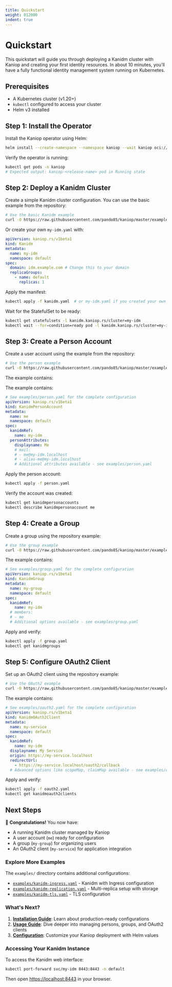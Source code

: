 ```yaml
---
title: Quickstart
weight: 012000
indent: true
---
```


# Quickstart

This quickstart will guide you through deploying a Kanidm cluster with Kaniop and creating your
first identity resources. In about 10 minutes, you'll have a fully functional identity management
system running on Kubernetes.

## Prerequisites

- A Kubernetes cluster (v1.20+)
- `kubectl` configured to access your cluster
- Helm v3 installed

## Step 1: Install the Operator

Install the Kaniop operator using Helm:

```bash
helm install --create-namespace --namespace kaniop --wait kaniop oci://ghcr.io/pando85/helm-charts/kaniop
```

Verify the operator is running:

```bash
kubectl get pods -n kaniop
# Expected output: kaniop-<release-name> pod in Running state
```

## Step 2: Deploy a Kanidm Cluster

Create a simple Kanidm cluster configuration. You can use the basic example from the repository:

```bash
# Use the basic Kanidm example
curl -O https://raw.githubusercontent.com/pando85/kaniop/master/examples/kanidm.yaml
```

Or create your own `my-idm.yaml` with:

```yaml
apiVersion: kaniop.rs/v1beta1
kind: Kanidm
metadata:
  name: my-idm
  namespace: default
spec:
  domain: idm.example.com # Change this to your domain
  replicaGroups:
    - name: default
      replicas: 1
```

Apply the manifest:

```bash
kubectl apply -f kanidm.yaml  # or my-idm.yaml if you created your own
```

Wait for the StatefulSet to be ready:

```bash
kubectl get statefulsets -l kanidm.kaniop.rs/cluster=my-idm
kubectl wait --for=condition=ready pod -l kanidm.kaniop.rs/cluster=my-idm --timeout=300s
```

## Step 3: Create a Person Account

Create a user account using the example from the repository:

```bash
# Use the person example
curl -O https://raw.githubusercontent.com/pando85/kaniop/master/examples/person.yaml
```

The example contains:

The example contains:

```yaml
# See examples/person.yaml for the complete configuration
apiVersion: kaniop.rs/v1beta1
kind: KanidmPersonAccount
metadata:
  name: me
  namespace: default
spec:
  kanidmRef:
    name: my-idm
  personAttributes:
    displayname: Me
    # mail:
    # - me@my-idm.localhost
    # - alias-me@my-idm.localhost
    # Additional attributes available - see examples/person.yaml
```

Apply the person account:

```bash
kubectl apply -f person.yaml
```

Verify the account was created:

```bash
kubectl get kanidmpersonaccounts
kubectl describe kanidmpersonaccount me
```

## Step 4: Create a Group

Create a group using the repository example:

```bash
# Use the group example
curl -O https://raw.githubusercontent.com/pando85/kaniop/master/examples/group.yaml
```

The example contains:

```yaml
# See examples/group.yaml for the complete configuration
apiVersion: kaniop.rs/v1beta1
kind: KanidmGroup
metadata:
  name: my-group
  namespace: default
spec:
  kanidmRef:
    name: my-idm
  # members:
  # - me
  # Additional options available - see examples/group.yaml
```

Apply and verify:

```bash
kubectl apply -f group.yaml
kubectl get kanidmgroups
```

## Step 5: Configure OAuth2 Client

Set up an OAuth2 client using the repository example:

```bash
# Use the OAuth2 example
curl -O https://raw.githubusercontent.com/pando85/kaniop/master/examples/oauth2.yaml
```

The example contains:

```yaml
# See examples/oauth2.yaml for the complete configuration
apiVersion: kaniop.rs/v1beta1
kind: KanidmOAuth2Client
metadata:
  name: my-service
  namespace: default
spec:
  kanidmRef:
    name: my-idm
  displayname: My Service
  origin: https://my-service.localhost
  redirectUrl:
    - https://my-service.localhost/oauth2/callback
  # Advanced options like scopeMap, claimMap available - see examples/oauth2.yaml
```

Apply and verify:

```bash
kubectl apply -f oauth2.yaml
kubectl get kanidmoauth2clients
```

## Next Steps

🎉 **Congratulations!** You now have:

- A running Kanidm cluster managed by Kaniop
- A user account (`me`) ready for configuration
- A group (`my-group`) for organizing users
- An OAuth2 client (`my-service`) for application integration

### Explore More Examples

The `examples/` directory contains additional configurations:

- [`examples/kanidm-ingress.yaml`](https://github.com/pando85/kaniop/blob/master/examples/kanidm-ingress.yaml) -
  Kanidm with Ingress configuration
- [`examples/kanidm-replication.yaml`](https://github.com/pando85/kaniop/blob/master/examples/kanidm-replication.yaml) -
  Multi-replica setup with storage
- [`examples/kanidm-tls.yaml`](https://github.com/pando85/kaniop/blob/master/examples/kanidm-tls.yaml) -
  TLS configuration

### What's Next?

1. **[Installation Guide](installation.md)**: Learn about production-ready configurations
2. **[Usage Guide](usage.md)**: Dive deeper into managing persons, groups, and OAuth2 clients
3. **[Configuration](helm-charts.md)**: Customize your Kaniop deployment with Helm values

### Accessing Your Kanidm Instance

To access the Kanidm web interface:

```bash
kubectl port-forward svc/my-idm 8443:8443 -n default
```

Then open [https://localhost:8443](https://localhost:8443) in your browser.
